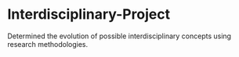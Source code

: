 # Interdisciplinary-Project
Determined the evolution of possible interdisciplinary concepts using research methodologies.

